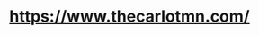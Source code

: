 ---
title: "https://www.thecarlotmn.com/"
url: /new-prague/https-www-thecarlotmn-com/
shop: Autohaus
---